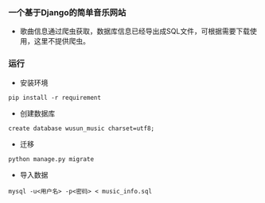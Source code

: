 ###  一个基于Django的简单音乐网站
- 歌曲信息通过爬虫获取，数据库信息已经导出成SQL文件，可根据需要下载使用，这里不提供爬虫。

### 运行
- 安装环境

 ```pip install -r requirement```
 
- 创建数据库

```create database wusun_music charset=utf8;```

- 迁移

```python manage.py migrate```

- 导入数据

 ```mysql -u<用户名> -p<密码> < music_info.sql```
